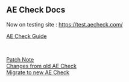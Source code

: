 ## AE Check Docs
Now on testing site : https://test.aecheck.com/

[AE Check Guide][ref1]

<br>

[Patch Note][ref2]   
[Changes from old AE Check][ref3]   
[Migrate to new AE Check][ref4]



[ref1]: ./v3_docs/guide.md
[ref2]: ./v3_docs/patch.md
[ref3]: ./v3_docs/what_is_changed.md
[ref4]: ./v3_docs/data_migrate.md
